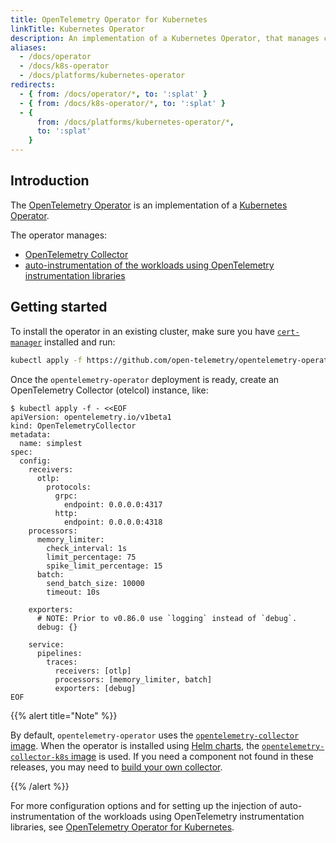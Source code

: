 ```yaml
---
title: OpenTelemetry Operator for Kubernetes
linkTitle: Kubernetes Operator
description: An implementation of a Kubernetes Operator, that manages collectors and auto-instrumentation of the workload using OpenTelemetry instrumentation libraries.
aliases:
  - /docs/operator
  - /docs/k8s-operator
  - /docs/platforms/kubernetes-operator
redirects:
  - { from: /docs/operator/*, to: ':splat' }
  - { from: /docs/k8s-operator/*, to: ':splat' }
  - {
      from: /docs/platforms/kubernetes-operator/*,
      to: ':splat'
    }
---
```


## Introduction

The
[OpenTelemetry Operator](https://github.com/open-telemetry/opentelemetry-operator)
is an implementation of a
[Kubernetes Operator](https://kubernetes.io/docs/concepts/extend-kubernetes/operator/).

The operator manages:

- [OpenTelemetry Collector](https://github.com/open-telemetry/opentelemetry-collector)
- [auto-instrumentation of the workloads using OpenTelemetry instrumentation libraries](https://github.com/open-telemetry/opentelemetry-operator#opentelemetry-auto-instrumentation-injection)

## Getting started

To install the operator in an existing cluster, make sure you have
[`cert-manager`](https://cert-manager.io/docs/installation/) installed and run:

```bash
kubectl apply -f https://github.com/open-telemetry/opentelemetry-operator/releases/latest/download/opentelemetry-operator.yaml
```

Once the `opentelemetry-operator` deployment is ready, create an OpenTelemetry
Collector (otelcol) instance, like:

```console
$ kubectl apply -f - <<EOF
apiVersion: opentelemetry.io/v1beta1
kind: OpenTelemetryCollector
metadata:
  name: simplest
spec:
  config:
    receivers:
      otlp:
        protocols:
          grpc:
            endpoint: 0.0.0.0:4317
          http:
            endpoint: 0.0.0.0:4318
    processors:
      memory_limiter:
        check_interval: 1s
        limit_percentage: 75
        spike_limit_percentage: 15
      batch:
        send_batch_size: 10000
        timeout: 10s

    exporters:
      # NOTE: Prior to v0.86.0 use `logging` instead of `debug`.
      debug: {}

    service:
      pipelines:
        traces:
          receivers: [otlp]
          processors: [memory_limiter, batch]
          exporters: [debug]
EOF
```

{{% alert title="Note" %}}

By default, `opentelemetry-operator` uses the
[`opentelemetry-collector` image](https://github.com/open-telemetry/opentelemetry-collector-releases/pkgs/container/opentelemetry-collector-releases%2Fopentelemetry-collector).
When the operator is installed using
[Helm charts](/docs/platforms/kubernetes/helm/), the
[`opentelemetry-collector-k8s` image](https://github.com/open-telemetry/opentelemetry-collector-releases/pkgs/container/opentelemetry-collector-releases%2Fopentelemetry-collector-k8s)
is used. If you need a component not found in these releases, you may need to
[build your own collector](/docs/collector/custom-collector/).

{{% /alert %}}

For more configuration options and for setting up the injection of
auto-instrumentation of the workloads using OpenTelemetry instrumentation
libraries, see
[OpenTelemetry Operator for Kubernetes](https://github.com/open-telemetry/opentelemetry-operator/blob/main/README.md).
